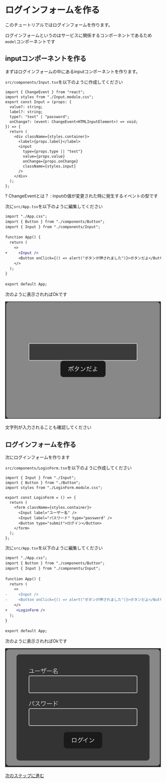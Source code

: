 # ログインフォームを作る
このチュートリアルではログインフォームを作ります。

ログインフォームというのはサービスに関係するコンポーネントであるため`model`コンポーネントです

## inputコンポーネントを作る
まずはログインフォームの中にあるinputコンポーネントを作ります。

`src/components/Input.tsx`を以下のように作成してください
```tsx
import { ChangeEvent } from "react";
import styles from "./Input.module.css";
export const Input = (props: {
  value?: string;
  label?: string;
  type?: "text" | "password";
  onChange?: (event: ChangeEvent<HTMLInputElement>) => void;
}) => {
  return (
    <div className={styles.container}>
      <label>{props.label}</label>
      <input
        type={props.type || "text"}
        value={props.value}
        onChange={props.onChange}
        className={styles.input}
      />
    </div>
  );
};

```

? ChangeEventとは？
: inputの値が変更された時に発生するイベントの型です

次に`src/App.tsx`を以下のように編集してください

```diff
import "./App.css";
import { Button } from "./components/Button";
import { Input } from "./components/Input";

function App() {
  return (
    <>
+     <Input />
      <Button onClick={() => alert("ボタンが押されました")}>ボタンだよ</Button>
    </>
  );
}

export default App;

```

次のように表示されればOkです

![image](medias/6.png)

文字列が入力されることも確認してください


## ログインフォームを作る
次にログインフォームを作ります

`src/components/LoginForm.tsx`を以下のように作成してください
```tsx
import { Input } from "./Input";
import { Button } from "./Button";
import styles from "./LoginForm.module.css";

export const LoginForm = () => {
  return (
    <form className={styles.container}>
      <Input label="ユーザー名" />
      <Input label="パスワード" type="password" />
      <Button type="submit">ログイン</Button>
    </form>
  );
};

```

次に`src/App.tsx`を以下のように編集してください

```diff
import "./App.css";
import { Button } from "./components/Button";
import { Input } from "./components/Input";

function App() {
  return (
    <>
-     <Input />
-     <Button onClick={() => alert("ボタンが押されました")}>ボタンだよ</Button>
    </>
+    <LoginForm />
  );
}

export default App;

```

次のように表示されればOkです

![image](medias/7.png)


[次のステップに進む](https://github.com/tosaken1116/penguin-hack-ui-tutoreal/blob/main/docs/4.md)